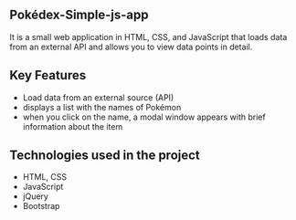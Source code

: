 ## Pokédex-Simple-js-app

It is a small web application in HTML, CSS, and JavaScript that loads data from an external API and allows you to view data points in detail.

## Key Features

- Load data from an external source (API)
- displays a list with the names of Pokémon
- when you click on the name, a modal window appears with brief information about the item

## Technologies used in the project

- HTML, CSS
- JavaScript
- jQuery
- Bootstrap
